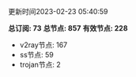 更新时间2023-02-23 05:40:59

**总订阅: 73**
**总节点: 857**
**有效节点: 228**
- v2ray节点: 167
- ss节点: 59
- trojan节点: 2
